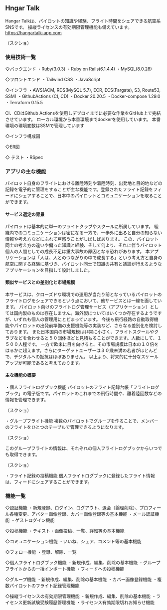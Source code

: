 ## Hngar Talk
Hangar Talkは、パイロットの知識や経験、フライト時間をシェアできる航空系SNSです。
操縦ライセンスの有効期限管理機能も備えています。
https://hangartalk-app.com

（スクショ）

### 使用技術一覧
◇バックエンド
・Ruby(3.0.3)
・Ruby on Rails(6.1.4.4)
・MySQL(8.0.28)

◇フロントエンド
・Tailwind CSS
・JavaScript

◇インフラ
・AWS(ACM, RDS(MySQL 5.7), ECR, ECS(Fargate), S3, Route53, SSM)
・GithubActions (CI, CD)
・Docker 20.20.5
・Docker-compose 1.29.0
・Terraform 0.15.5

CI、CDはGithub Actionsを使用しデプロイまでに必要な作業をGitHub上で完結させています。
ローカル環境から本番環境までdockerを使用しています。
本番環境の環境変数はSSMで管理しています

◇インフラ構成図

◇ER図

◇ テスト
・RSpec

### アプリの主な機能
パイロット自身のフライトにおける離陸時刻や着陸時刻、出発地と目的地などの記録を電子的に管理をすることが主な機能です。登録されたフライト記録をフィードにシェアすることで、日本中のパイロットとコミュニケーションを取ることができます。

#### サービス選定の背景
パイロットは基本的に単一のフライトクラブやスクールに所属しています。
組織内でのコミュニケーションは密になる一方で、一歩外に出ると自分の知らない情報や考え方などにふれて戸惑うことがしばしばあります。
この、パイロット同士の考え方の違いや偏った知識と経験、そして何より、それに伴うパイロット個人の人間としての成長不足は重大事故の原因となる恐れがあります。
本アプリケーションは「人は、人とのつながりの中で成長する」という考え方と自身の航空に関する経験に基づき、パイロット同士で知識の共有と議論が行えるようなアプリケーションを目指して設計しました。

#### 類似サービスとの差別化と市場規模
本サービスは、クローズドな環境での運用が当たり前となっているパイロットのフライトログをシェアできるという点において、他サービスとは一線を画しています。
パイロット向けのフライトログ管理サービス（アプリケーション）としては国内製のものは存在しません。海外製についてはいくつか存在するようですが、いずれも個人の管理用にとどまっています。
今後も飛行経路の自動取得機能やパイロットの出発前準備の支援機能等の実装など、さらなる差別化を検討しております。
また日本国内の市場規模は非常に小さく、フライトスクールやクラブなどを合わせると５０団体ほどと見積もることができます。人数にして、１５００人程です。
一方で欧米に目を向けると、その市場規模は日本の１０倍をはるかに超えます。さらにターゲットユーザーは３０歳未満の若者がほとんどで、デジタルへの抵抗はほぼありません。
以上より、将来的に十分なスケールアップが可能であると考えております。

#### 主な機能の概要
・個人フライトログブック機能
パイロットのフライト記録台帳「フライトログブック」の電子版です。パイロットのこれまでの飛行時間や、離着陸回数などの情報を管理できます。

（スクショ）

・グループフライト機能
複数のパイロットでグループを作ることで、メンバーのフライトをひとつのテーブルで管理できるようになります。

（スクショ）

このグループフライトの情報は、それぞれの個人フライトログブックからいつでも取得できます。

（スクショ）

・フライト記録の投稿機能
個人フライトログブックに登録したフライト情報は、フィードにシェアすることができます。


### 機能一覧
◇認証機能
・新規登録、ログイン、ログアウト、退会（論理削除）、プロフィール各種変更、アバター画像登録、カバー画像登録等の基本機能
・メール認証機能
・ゲストログイン機能

◇投稿機能
・テキスト・画像投稿、一覧、詳細等の基本機能

◇コミュニケーション機能
・いいね、シェア、コメント等の基本機能

◇フォロー機能
・登録、解除、一覧

◇個人フライトログブック機能
・新規作成、編集、削除の基本機能
・グループフライトからの一括インポート機能
・フィードへの投稿機能

◇グループ機能
・新規作成、編集、削除の基本機能
・カバー画像登録機能
・複数パイロットのフライト記録管理機能

◇操縦ライセンスの有効期限管理機能
・新規作成、編集、削除の基本機能
・ライセンス更新試験受験履歴管理機能
・ライセンス有効期限切れお知らせ機能


